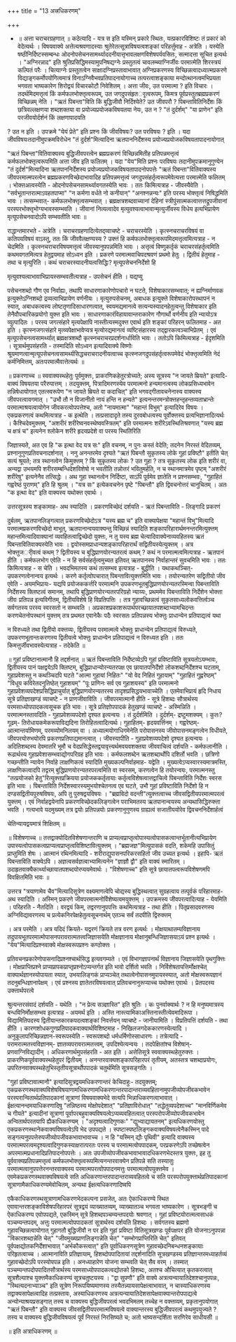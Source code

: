 +++
title = "13 अत्त्रधिकरणम्"

+++
- ॥ अत्ता चराचरग्रहणात् ॥ कठेत्यादि - यत्र स इति यस्मिन् प्रकारे स्थितः, यत्प्रकारविशिष्टः तं प्रकारं को वेदेत्यर्थः । विषयवाक्ये अत्तेत्यश्रवणादस्याः श्रुतेरेतत्सूत्राविषयत्वशङ्कां परिहर्त्तुमाह - अत्रेति । यस्येति षष्ठीनिर्दिष्टस्सम्बन्धः ओदनोपसेचनसामर्थ्याददनीयात्तृभावलक्षणविशेषपर्यवसितः, सत्मादत्ता सूचित इत्यर्थः । "अग्निरन्नाद" इति श्रुतिप्रसिद्धिमस्यामुपनिषद्यग्नेः प्रस्तुतत्वं चावलम्ब्याग्निर्जीवः परमात्मेति शिरस्त्रयं कल्पितं परैः । चित्याग्नेः प्रस्तुतत्वेन साक्षादग्निप्रस्तावाभावात् अग्निप्रकरणस्य विच्छिन्नत्वादध्यात्मप्रकरणे विद्याङ्गकर्मोपयोगित्वमात्रं विनाऽग्निवैभवप्रतिपादनायोगाच्च तत्परत्वाशङ्काया मन्दोत्थानत्वमभिप्रयता भगवता भाष्यकारेण शिरोद्वयं विचारकोटौ निवेशितम् । अत्ता जीवः, उत परमात्मा ? इति विचारः । तदर्थमिदमत्तृत्वं किं कर्मफलभोक्त्तृत्वरूपम्, उत जगदुपसंहृतर्ृत्वरूपम्, किमत्र पूर्वप्रस्तुतब्रह्मप्रकरणं विच्छिन्नम् नेति । "ऋतं पिबन्ता"विति किं बुद्धिजीवौ निर्दिश्येते? उत जीवपरौ ? पिबन्तावितिनिर्देशः किं छत्रिवल्लक्षणया शब्दशक्तया वा प्रयोज्यप्रयोजकविषयतया नेयः, उत न ? "तं दुर्दर्शम्" "या प्राणेन" इति परजीवयोर्दर्शनं किं लक्षणापादयति

? उत न इति । उपक्रमे "येयं प्रेते" इति प्रश्नः किं जीवविषयः? उत परविषयः ? इति । यदा जीवविषयःतदानीमुपक्रमविरोधेन "तं दुर्दर्श"मित्यादिना ऋतपाननिर्देशस्य प्रयोज्यप्रयोजकविषयतापादनायोगात्

"ऋतं पिबन्ता"वितिवाक्यस्य बुद्धिजीवपरत्वेन ब्रह्मप्रकरणं विच्छिन्नमितीह प्रतिपन्नमत्तृत्वं कर्मफलभोक्त्तृत्वरूपमिति अत्ता जीव इति फलितम् । यदा "येय"मिति प्रश्नः परविषयः तदानीमुपक्रमानुगुण्येन "तं दुर्दर्श"मित्यादिना ऋतपाननिर्देशस्य प्रयोज्यप्रयोजकविषयतापादनोपपत्तेः "ऋतं पिबन्ता"वितिवाक्यस्य जीवपरमात्मपरत्वेन ब्रह्मप्रकरणविच्छेदाभावादिह प्रतिपन्नमत्तृत्वं जगदुपसंहर्तृत्वरूपमेवेत्यत्ता परमात्मेति फलितम् । भोक्त्तअत्वस्येति - ओदनोपसेचनसामर्थ्यावगतस्येति भावः । ततः किमित्यत्राह - जीवस्यैवेति । "सर्वभूतान्तरात्माऽपहतपाप्मा" "न कर्मणा वर्धते नो कनीयान्" "अनश्नन्नन्यः" इति परस्य भोक्त्तृत्वं निषिद्धमिति भावः । तत्सम्भवात्- कर्मफलभोक्त्तृत्वसम्भवात् । ब्रह्मक्षत्रशब्दवाच्यानां देहिनां स्त्रीपुंसात्मकत्वात्तत्तद्रूपजीवानां परस्परभोक्त्तृभोग्यभावस्सम्भवति । जीवानां नित्यत्वादेव मृत्युवश्यत्वाभावान्मृत्युर्जीवस्य विधेय इत्यभिप्रायेण मृत्यूपसेचनवादोऽपि सम्भवतीति भावः ॥

राद्धान्तमारभते - अत्रेति । चराचरग्रहणादित्येतद्य्वाचष्टे - चराचरस्येति । कृत्स्नचराचरविषयं वा कतिपयविषयं वाऽस्तु, ततः किं जीववैलक्षण्यस्य ? उक्त्तं हि कर्मफलभोक्त्तृत्वरूपमिदमत्तृत्वमित्यत्राह - न चेदमिति । कृत्स्नचराचरविषयमत्तृत्वं जीवस्यानुपपन्नमिति भावः । अत्तृत्वं विष्णुकर्तृकं चराचरसंहर्तृत्वमिति कथमवगतमित्यत्र हेतुद्वयमाह सोऽध्वन इति । प्रकरणे परमात्मवाचिपदश्रवणं प्रथमो हेतुः । द्वितीयं हेतुमाह - तथा च मृत्युरिति । कथं चराचरस्यादनीयत्वसिद्धिः? मृत्यूपसेचननिर्देशो हि

मृत्युवश्यत्वाभावाभिप्रायस्सम्भवतीत्यत्राह - उपसेचनं हीति । यद्यप्यु

पसेचनशब्दो गौण एव निर्वाह्यः, तथापि साधारणाकारेणोपचारो न घटते, विशेषाकारसम्भवात्; न ह्यग्निर्माणवक इत्युक्त्तेऽग्निशब्दो द्रव्यत्वाभिप्रायेण वर्णनीयः । मृत्युरुपसेचनम्, अबाधक इत्युक्त्ते विशेषाकारोपस्थापनं न स्यात्, अबाधकत्वस्य लोष्टतृणादिसाधारणत्वात्, स्वयमद्यमानत्वे सत्यन्यस्यादनहेतुत्वन्तु विशेषाकार इति तेनैवौपचारिकप्रयोगो युक्त्त इति भावः । साधारणाकारंविहायावान्तराकारेण गौणार्थो वर्णनीय इति न्यायोऽत्र व्युत्पादितः । परस्य जगत्संहारे मृत्यपेक्षापि नास्तीत्यस्मदुक्त्त एवार्थ इति शङ्कां परिहरन् फलितमाह - अत इति । कृत्स्नजगत्संहारे मृत्व्यपेक्षाभावेप्यत्र मृत्योरद्यमानत्वं व्यष्टिसंहारस्य तद्द्वारकत्वञ्चाभिप्रेतम् । एवं मृत्यूपसेचनत्वसामर्थ्यात् ब्रह्मक्षत्रशब्दौ कृत्स्नचराचरप्रदर्शनार्धाविति भावः । ततोऽपि किमित्यत्राह - ईदृशमिति । सूत्रार्थमुपसंहरति - तस्मादिति सोऽध्वन इत्यादिवाक्ये विष्णोः श्रूयमाणत्वान्मृत्यूपसेचनत्वसामर्थ्यसिद्धचराचरादनीयत्वाच्च कृत्स्नजगदुपसंहर्तृत्वरूपमेवेदं भोक्त्तृत्वमिति नेदं कर्मनिमित्तम्, अतःपरमात्मैवात्तेत्यर्थः ॥

॥ प्रकरणाच्च ॥ स्ववाक्यस्थहेतुः पूर्वमुक्त्तः, प्राकरणिकहेतुरत्रोच्यते; अस्य सूत्रस्य "न जायते म्रियते" इत्यादि- वाक्यं विषयतया परैरुपात्तम् । तदयुक्त्तम्, पित्रादिमरणस्येव परमात्मनो हन्यमानत्वस्य लोकप्रसिध्यभावेन तन्निषेधायोगात् एतत्स्वरूपेण "न जायते म्रियते वा कदाचित्" इति भगवद्गीतावचनेनास्य वाक्यस्य जीवपरत्वावगमात् । "उभौ तौ न विजानीतो नायं हन्ति न हन्यते" इत्यनन्तरमन्त्रोक्त्तहन्तृहन्तव्यताभ्रान्तेः परमात्माश्रयत्वायोगेन जीवकरत्वोपपत्तेश्च, अतो "नायमात्मा" "महान्तं विभुम्" इत्यादिरेव विषयः । एकप्रकरणत्वं कथमित्यत्राह - क इत्थेति । तत्प्रसादादृते तस्य दुरवबोधत्वस्य पूर्वोक्त्तस्य प्रत्यभिज्ञानादित्यर्थः । कैश्चिदेवमुक्त्तम्, "अशरीरं शरीरेष्वनवस्थेष्ववस्त्रितम्" इति परमात्मनः शरीरेऽवस्थितिश्रवणात् "यस्य ब्रह्म च क्षत्रं च" इत्यनेन श्लोकेन शरीरे हृदयप्रदेशे वा परस्य स्थितिरिति

जिज्ञास्यते, अत एव हि "क इत्था वेद यत्र सः" इति वचनम्, न पुनः कस्तं वेदेति; तदनेन निरस्तं वेदितव्यम्, प्रश्नानुगुणप्रतिवचनादर्शनात् । ननु अनन्तरमेव दृश्यते "ऋतं पिबन्तौ सुकृतस्य लोके गुहां प्रविष्टौ" इतीति चेत् सत्यं श्रूयते; तत्र स्थानत्वेन किमुक्त्तम् ? किं सुकृतस्य लोकः ? उत गुहा ? तत्र सुकृतस्य लोक इति शरीरं वा, अन्यद्वा उभयमपि शरीरसम्बन्धिदेशविशेषो न भवतीति तन्नोत्तरं भवितुमर्हति, न च स्थानमात्रमेव पृष्टम् "अशरीरं शरीरेषु" इत्यनेनैव तत्सिद्धेः । अथ गुहा स्थानत्वेन निर्दिष्टा, साऽपि पूर्वमेव ज्ञातेति न प्रश्नसम्भवः, "गुहाहितं गह्वरेष्ठं पुराणम्" इति हि श्रुतम् । "यत्र सः" इत्येकवचनेन पृष्टे "पिबन्तौ" इति द्विवचनोत्तरं चानुचितम् । अतः "क इत्था वेद" इति वाक्यस्य यथोक्त्त एवार्थः ।

उत्तरसूत्रस्य शङ्कामाह- अथ स्यादिति । प्रकरणविच्छेदं दर्शयति - ऋतं पिबन्ताविति - लिङ्गादि प्रकरणं

दुर्बलम्, ऋतपानलिङ्गत्वात् प्रकरणविच्छेदोऽत्र "यस्य ब्रह्म च" इति वाक्यापेक्षया "महान्तं विभु"मित्यादि परमात्मप्रकरणविच्छेदो माभूत्, ऋतपानान्वयवाक्यन्तु विच्छिन्नं स्यादिति शङ्कापरिहारार्थमनन्तरमित्युक्त्तम् महान्तमित्यादिवाक्यानां व्यवहितत्वाद्विच्छेदो युक्त्तः, न तु यस्य ब्रह्म चेत्यादिवाक्येनाव्यवहितस्य ऋतं पिबन्तावितिवाक्यस्येति भावः । द्वयोस्समप्राधान्यशङ्कापरिहारार्थं सद्वितीयस्येत्युक्त्तम् । अत्र भोक्त्तुजर्ीवत्वं कथम् ? द्वितीयस्य च बुद्धिप्राणयोरन्यतरत्वं कथम् ? कथं न परमात्मत्वमित्यत्राह - ऋतपानं हीति । कर्मफलभोग एवेति - न हि सर्वसंहर्तृत्वमुच्यत इतिवत् ऋतपानस्य निर्वाहान्तरं सुवचमिति भावः । ततः किमित्यत्राह - स चेति । भवदभिमतस्य कथं तत्सम्भव इत्यत्राह - बुद्धीति । यथाकथञ्चित्- उपकरणत्वेनान्वय इत्यर्थः । करणे कर्तृत्वोपचारात् पिबन्तावित्युक्त्तमिति भावः । तयोरन्यतरेण सद्वितीयो जीव एवेति - अयमभिप्रायः- यद्यपि प्रयोजककर्त्तरि परमात्मनि उपकरणभूतबुद्धिप्राणयोरन्यतरस्मिन्वा पिबन्ताविति निर्देशस्य क्लिष्टत्वं समानम्, तथापि बुद्धिप्राणयोरन्यतरपरिग्रहो न्याय्यः, प्रथममेव पिबन्ताविति निर्देशेन भोक्त्ता जीवः प्रतिपन्न इत्यविगीतम्, द्वितीयविशेषे हि विप्रतिपत्तिः । तत्र गुहावच्छिन्नत्वं सुकृतसाध्यलोकवत्तिर्त्वञ्च सर्वगतस्य परस्य स्वरसतो न सम्भवति । अप्रकाशप्रकाशरूपार्थपरच्छायातपशब्दाभ्यामचिदन्तः करणचेतनोपस्थानं युक्त्तम् तत्र प्रथमत एवानेकैः पदैः स्वरसतः प्रतिपन्नस्य भोक्त्तुः प्राधान्येन प्रतिपाद्यत्वं यथा

न विरुध्यते तथा द्वितीयो वक्त्तव्यः, द्वितीयस्य परमात्मत्वे भोक्त्तुः प्राधान्येन प्रतिपाद्यत्वं विरुध्यते, उपकरणभूतान्तःकरणस्य द्वितीयत्वे भोक्त्तुः प्राधान्येन प्रतिपाद्यत्वं न विरुध्यत इति । ततः किमत्तुर्जीवभावस्येत्यत्राह - तदेकेति ॥

॥ गुहां प्रविष्टानात्मानौ हि तद्दर्शनात् ॥ ऋतं पिबन्ताविति निर्देष्टव्येऽपि गुहां प्रविष्टाविति सूत्रयतोऽयम्भावः, द्वितीयस्य पानं पक्षद्वयेऽपि क्लिष्टम्, बुद्धिप्राधान्योरन्यतरपक्ष एव छायातपनिर्देशो लोकशब्दनिर्देशश्च घटताम्, गुहाप्रवेशस्तु न कथञ्चिदपि घटते "आत्मा गुहायां निहितः" "यो वेद निहितं गुहायाम्" "गुहाहितं गुह्वरेष्ठम्" "विधूय कविरेतदनुतिष्ठेत् गुहाशयम्" "पूः प्राणिनः सर्व एव गुहाशयस्य" इति परमात्मनो गुहाप्रवेशव्यपदेशप्रसिद्धिप्राचुर्यात् बुद्धिप्राणयोरन्यतरस्य तादृशप्रसिद्धयभावाच्चेति । एतमेवाभिप्रायं हृदि निधाय सूत्रे प्रतिज्ञाखण्डं व्याचष्टे - न प्राणजीवाविति । जीवपरमात्मानौ हीति - सूत्रे हिशब्दः सौत्रार्थस्य परमसाध्योपपादकत्वसूचक इति भावः । सूत्रे प्रतिज्ञोपपादकं हेतुखण्डं व्याचष्टे - अस्मिन्निति । परमात्मनस्तावदिति - गुहाप्रवेशव्यपदेशो दृश्यत इत्यन्वयः । तं दुर्दर्शमिति । दुर्दर्शम्- द्रष्टुमशक्यम् । कुतः? गूढम्- तिरोधायकमेकरूपाविद्यदिना तिरोहितत्वादित्यर्थः। गुहाहितम्- हृदयवर्त्तिनम् । गह्वरेष्ठम्- आत्मान्तर्यामिणम्, परमव्योमनिलयम् वा । अध्यात्मयोगाधिगमेनेति परोपासनस्य जीवोपासनमङ्गत्वेन विधीयते, जीवपरयोरुभयोरपि प्रकरणप्रतिपाद्यमानत्वात् । जीवस्यापीति - गुहाप्रवेशव्यपदेशो दृश्यत इत्यन्वयः । अदितिशब्दस्य देवमातरि भूमौ च वेदप्रसिद्धेस्तद्वयावृत्त्यर्थमवयवशक्तया जीववाचित्वं दर्शयति - कर्मफलानीति । रूढार्थस्य गुहाप्रवेशासम्भवाद्योगपरिग्रह इति भावः । कर्मफलशब्देन ऋतशब्दार्थोपि दशिर्तो भवति । छत्रिणो गच्छन्तीति न्यायेन निर्वाहे लाक्षणिकत्वं स्यादिति मुख्यकल्पनिर्वाहमाह- यद्वेति । मुख्यत्वेऽप्यस्वारस्यमात्रमस्ति, लाक्षणिकत्वादपि तद्वरम् बुद्धिप्राणयोरन्यतरपरत्वमिति वा स्वरसम्, करणत्वेन हि तयोरन्वयः, परमात्मनस्तु "तत्प्रयोजको हेतु"रित्युक्त्तप्रक्रियया प्रयोजककर्तृतायाः कर्तृत्वविशेषत्वात्तद्वाचित्वे पिबन्ताविति निर्देशः स्वरस इति भावः । पिबन्ताविति निर्देशस्वारस्यमुभयोश्चेतनत्व एव घटते, उभौ गुहां प्रविष्टाविति निर्देशो हि न दण्डसद्वितीयपुरुषविषयः, अपि तु पुरुषद्वयविषयः । "ब्रह्मविदो वदन्ती"त्युक्त्तत्वाच्च जीवसद्वितीयपरमात्मपरत्वं युक्त्तम् । एवं निर्वाहद्वयेनापि प्रकरणविच्छेदकलिङ्गत्वेन पराभिमतस्य ऋतपानान्वयस्य अन्यथासिद्धिरुक्त्ता भवति । गत्यभावे यदमुख्यम् तत्र द्वयोः प्रतिपन्नयोः प्रकरणानुगुणस्य ग्राह्यत्वं सजातीययोरेव द्विवचननिर्देशार्हत्वं

चेतिन्यायद्वयमात्रं शिक्षितम् ॥

॥ विशेषणाच्च ॥ तत्तद्वाक्योदितविशेषणान्तराणि च प्राप्यत्वप्राप्तृत्वोपास्यत्वोपासकत्वान्तर्भूतानीत्यभिप्रायेण उपास्यत्वोपासकत्वप्राप्यत्वप्राप्तृत्वविशिष्टावित्युक्त्तम् । "ब्रह्मजज्ञ"मित्युपासकं वदति, शकेमहि उपासितुं प्राप्तुमिति शेषः । आत्मानं रथिनमित्यादि - शरीराद्युपासनपरिकरसहितो जीव उच्यत इत्यर्थः । इहापि- ऋतं पिबन्ताविति वाक्येऽपि । अज्ञत्वसर्वज्ञत्वाभ्यामित्यनेन "ज्ञाज्ञौ द्वौ" इति वाक्यं स्मारितम् । उदाहृतवाक्यैकार्थ्याच्छायातपशब्दयोरप्ययमेवार्थः । "विशेषणाच्च" इति सूत्रे छायातपत्वरूपविशेषणमपि विवक्षितमिति भावः ॥

उत्तरत्र "त्रयाणामेव चैव"मित्यादिसूत्रेण वक्ष्यमाणत्वेपि चोद्यस्य बुद्धिस्थत्वात् सुग्रहत्वाय तत्पूर्वकं परिहारमाह- अथ स्यादिति । अस्मिन् प्रकरणे जीवपरमात्मनोर्विशेष्यत्वमयुक्त्तम् । उपक्रमस्य जीवपरत्वादित्याह - येयमिति । परिहरति - नैतदिति । वरद्वयं किम्, तद्वरणानुपपत्तिः कथमित्यत्राह - तथा हीति । पितृप्रसादवरणस्य अग्निविद्यावरणस्य च प्रत्येकनिरपेक्षहेतुत्वसूचनार्थम् एतञ्च सर्वं तदपीति द्विरुक्त्तम्

। अत्र परमेति । अत्र यदिदं क्रियते- यद्वरणं क्रियते तत्र वरण इत्यर्थः । मोक्षयाथातम्यविज्ञानाय तदुपायभूतपरमात्मोपासनपरावरात्मतत्त्वजिज्ञासयेति मोक्षज्ञानाय मोक्षानुबन्धिजिज्ञासयाऽयं प्रश्न इत्यर्थः । "येय"मित्यादिप्रश्नवाक्ये मोक्षस्वरूपप्रश्नः कण्ठोक्त्तः ।

प्रतिवचनप्रकारेणोपासनादिप्रश्नश्चार्थसिद्ध इत्यवगम्यते । एवं विभागज्ञापनार्थं विज्ञानाय जिज्ञासयेति पृथगुक्त्तिः । मोक्षप्राप्तिप्रश्ने प्राप्यप्रापकप्राप्तृप्रश्नोऽप्यन्तर्गत इति भावो दर्शितो भवति । निर्विशेषतापत्तिर्मोक्षश्चेत् वाक्यार्थज्ञानस्योपायता स्यात्, उभयालिङ्गकं प्राप्यञ्चेत् तथात्वेनोपासनमुपायस्स्यात्, अतो मोक्षस्वरूपज्ञानं तदनुबन्धिज्ञानापेक्षम् । एवं प्रश्नस्य ज्ञातेतरविषयत्वात् प्रतिवचनानुरूप्याच्च यथोक्त्त एवार्थः । प्रेतपदस्य उक्त्तार्थपरत्वे

श्रुत्यन्तरसंवादं दर्शयति - यथेति । "न प्रेत्य सञ्ज्ञास्ति" इति श्रुतिः । कः पुनर्वाक्यार्थः ? न हि मनुष्यमात्रस्य बन्धविनिर्मोक्षसम्भव इत्यत्राह - अयमर्थ इति । अस्ति नास्त्यामिकाअस्तिनास्तीत्येवमादिरूपा । विद्यामितिपदस्य द्वितीयान्तकारकपदत्वशङ्कां निवर्त्तयन् व्याचष्टे - जानीयामिति । विप्रतिपत्तिं दर्शयति - तथा हीति । कारणशोधकगुणप्रतिपादकवाक्यार्थविशिष्टमाह - निखिलजगदेककारणस्येत्यादि । अनुकूलापरिच्छिन्नज्ञान-स्वरूपस्येति - स्वरूपशब्दो धर्मधर्मिणोस्साधारणः । तत्रेत्यादि - परामरात्मतत्त्वविज्ञानम्- ज्ञातव्यपरावरात्मतत्त्वम्, उपदिश्येत्यन्वयः । तदपेक्षितांश्च विशेषान्-प्रणवाग्निविद्यादीन् । अधिकरणार्थमुपसंहरति - अत इति । अत्तेतिसूत्रे स्ववाक्यस्थहेतुरुक्त्तः । प्राकरणिकपूर्ववाक्यस्थहेतुपरं द्वितीयम् । अनन्तरवाक्यशङ्कापरिहारपरं तृतीयम्, अतस्तत्र चशब्दाप्रयोगः, उपरितनवाक्यस्थहेतुभिस्तृतीयसूत्रार्थोपपादकं चतुर्थमिति सूत्रसङ्गतिः ।

"गुहां प्रविष्टावात्मानौ" इत्यादिसूत्रद्वयमधिकरणान्तरं केचिदाहुः- तदयुक्त्तम्; एकप्रकरणस्थवाक्यविशेषविषयाणामधिकरणामधिकरणान्तरपादान्तराव्यवहितानामुपजीव्योपजीवकभावेन परस्परान्वितार्थप्रतिपादकानां सूत्राणां विषयवाक्यभेदे सत्यपि भिन्नाधिकरणत्वाभावात् । ईक्षत्यानन्दमयाधिकरणादिषु "तन्निष्ठस्य मोक्षोपदेशात्" "प्रतिज्ञाविरोधात्" "तद्धेतुव्यपदेशाच्च" "मानविर्णिकमेव च गीयते" इत्यादीनां सूत्राणां पूर्वापरबहुवाक्यविषयत्वेऽप्यव्यवहितत्वात् परस्परोपजीव्योपजीवकभावेन अन्वितार्थपरतयापि ह्यैकाधिकरण्यम् । "अदृश्यत्वादिगुणकः" "द्युभ्याद्यायतनम्" इत्यधिकरणयोस्तु एकप्रकरणस्थानेकवाक्यविषयत्वेऽपि भेद उपपद्यते । स्पष्टास्पष्टलिङ्गकवाक्यविषयत्वेनैकस्मिन् पादे सङ्गत्यनुपपत्तेरुपजीव्योपजीवकभावाभावाच्च । न हि "यस्मिन् द्यौः पृथिवी" इत्यादि वाक्यस्य परमात्मपरत्वमदृश्यत्वादिगुणकस्याक्षरात्परतः परस्य च परमात्मत्वोपपादकम्, परप्रकरणेऽपि तच्छेषत्वेन अपरमात्मप्रधानादिप्रतिपादनोपपत्तेः । अतः उपजीव्योपजीवकभावाभावादधिकरणभेदस्तत्र युक्त्तः, इह तु पूर्ववाक्यप्रतिपन्नमत्तृत्वं कर्मफलभोक्त्तृत्वरूपमित्यनन्तरवाक्येन प्रतिपन्ने सति तस्यात्तुः परमात्मत्वानुपपत्तेरनन्तरवाक्यस्य परमात्मपरत्वोपपादनमत्तुः परमात्मत्वोपयुक्त्तमेव । एवमेकप्रकरणस्थवाक्यविषयत्वे सति अधिकरणान्तरपादान्तराव्यवहितत्वे च सति परस्परोपयुक्त्तार्थप्रतिपादकानां सूत्राणामैकाधिकरण्यमेवोचितम्, अन्यथा ईक्षत्यधिकरणादिष्वपि

एकैकाधिकरणस्थसूत्राणामधिकरणभेदकल्पना प्रसजेत्, अतः ऐकाधिकरण्ये स्थित एवावान्तरशङ्काविशेषपरिहारपरं सूत्रद्वयं व्याख्यातव्यम्, व्याख्यातञ्च भगवता भाष्यकारेण । सूत्रभङ्गी च ऐकाधिकरण्य एवोपपद्यते, एकस्मिन् सूत्रे हिशब्दपञ्चम्यन्तपदयोः श्रवणात् । गुहां प्रविष्टयोरात्मत्वसाधकं पञ्चम्यन्तपदम्, अत्तुः परमात्मत्वोपपादकतां सूत्रार्थस्य दर्शयति हिशब्दः । सर्वगतस्य ब्रह्मणो गुहावच्छिन्नत्वायोगात् गुहागतौ बुद्धिजीवौ न पर इति गुहां प्रविष्टा वितिसूत्रखण्डः पूर्वपक्षपर इति योजनाऽनुपपन्ना "विकारशब्दान्नेति चेत्" "जीवमुख्यप्राणलिङ्गान्नेति चेत्" "सम्भोगप्राप्तिरिति चेत्" इतिवत् पूर्वपक्षद्योतकनिर्देशाभावात् "अर्भकौकस्त्वात्" इति पूर्वाधिकरणसूत्रेण गुहावच्छेदनिबन्धनशङ्कायाः परिहृतत्वाच्च । आत्मानाविति प्रतिज्ञायाम्, हिशब्दोपपादितायां तद्दर्शनादिति सूत्रखण्डस्य प्रतिज्ञान्तरमध्याहर्तव्यं गुहावच्छेदोऽपि परस्योपपन्न इति । अनध्याहारेण योजना सम्भवति चेत् सैव वरम् । तस्मात् पञ्चम्यन्तपदोपपादितसौत्रार्थस्य परमसाध्योपपादकत्वद्योतको हिशब्दः, अतश्च औचित्यात् कृतकरत्वात् सूत्रशैल्याश्च युक्त्तमैकाधिकरण्यं सूत्रचतुष्टयस्य । "द्वा सुपणौ" इति वाक्ये अत्रत्यन्यायातिदेशश्चानुपपन्नः, "स्थित्यदनाभ्याञ्च" इति सूत्रेण निरूपयिष्यमाणस्य तस्यैतन्न्यायसापेक्षत्वाभावात्, न चास्याधिकरणस्य तद्वाक्यसापेक्षत्वादिह तत्प्रस्तावः, अस्याधिकरणस्य अत्रत्यन्यायातिदेशसापेक्षवाक्यान्तरोपपाद्यत्वे अन्योन्याश्रयप्रसङ्गात् तस्य च वाक्यस्य बुद्धिजीवपरत्वं भवदभिमतम् तच्चेह न वक्त्तव्यम्, प्रकृतानुपयोगात् "ऋतं पिबन्तौ" इति वाक्यस्य जीवसद्वितीयपरमात्मविषयत्वे वाक्यान्तरस्य बुद्धिजीवपरत्वं कथमुपयुज्यते ? तस्य च वाक्यस्य बुद्धिजीवविषयत्वं पूर्वं निरस्तं निरसिष्यते च; अतो भाष्यसन्दर्शिता सरणिरेव साधीयसी ॥

॥ इति अत्राधिकरणम् ॥

